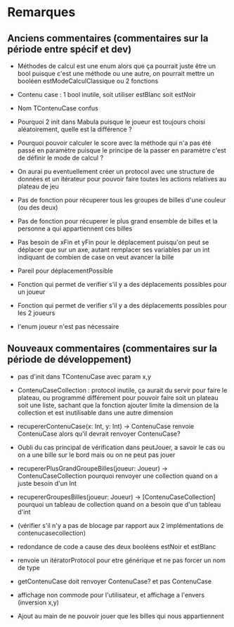 # Remarques 

## Anciens commentaires (commentaires sur la période entre spécif et dev)

- Méthodes de calcul est une enum alors que ça pourrait juste être un bool puisque c'est une méthode ou une autre, on pourrait mettre un booléen estModeCalculClassique ou 2 fonctions

- Contenu case : 1 bool inutile, soit utiliser estBlanc soit estNoir

- Nom TContenuCase confus

- Pourquoi 2 init dans Mabula puisque le joueur est toujours choisi aléatoirement, quelle est la différence ?

- Pourquoi pouvoir calculer le score avec la méthode qui n'a pas été passé en paramètre puisque le principe de la passer en paramètre c'est de définir le mode de calcul ?

- On aurai pu eventuellement créer un protocol avec une structure de données et un itérateur pour pouvoir faire toutes les actions relatives au plateau de jeu

- Pas de fonction pour récuperer tous les groupes de billes d'une couleur (ou des deux)

- Pas de fonction pour récuperer le plus grand ensemble de billes et la personne a qui appartiennent ces billes

- Pas besoin de xFin et yFin pour le déplacement puisqu'on peut se déplacer que sur un axe, autant remplacer ses variables par un int indiquant de combien de case on veut avancer la bille

- Pareil pour déplacementPossible

- Fonction qui permet de verifier s'il y a des déplacements possibles pour un joueur

- Fonction qui permet de verifier s'il y a des déplacements possibles pour les 2 joueurs

- l'enum joueur n'est pas nécessaire

## Nouveaux commentaires (commentaires sur la période de développement)

- pas d'init dans TContenuCase avec param x,y

- ContenuCaseCollection : protocol inutile, ça aurait du servir pour faire le plateau, ou programmé différement pour pouvoir faire soit un plateau soit une liste, sachant que la fonction ajouter limite la dimension de la collection et est inutilisable dans une autre dimension

- recupererContenuCase(x: Int, y: Int) -> ContenuCase renvoie ContenuCase alors qu'il devrait renvoyer ContenuCase?

- Oubli du cas principal de vérification dans peutJouer, a savoir le cas ou on a une bille sur le bord mais ou on ne peut pas jouer

- recupererPlusGrandGroupeBilles(joueur: Joueur) -> ContenuCaseCollection pourquoi renvoyer une collection quand on a juste besoin d'un Int

- recupererGroupesBilles(joueur: Joueur) -> [ContenuCaseCollection] pourquoi un tableau de collection quand on a besoin que d'un tableau d'int

- (vérifier s'il n'y a pas de blocage par rapport aux 2 implémentations de contenucasecollection)

- redondance de code a cause des deux booléens estNoir et estBlanc

- renvoie un itératorProtocol pour etre générique et ne pas forcer un nom de type

- getContenuCase doit renvoyer ContenuCase? et pas ContenuCase

- affichage non commode pour l'utilisateur, et affichage a l'envers (inversion x,y)

- Ajout au main de ne pouvoir jouer que les billes qui nous appartiennent